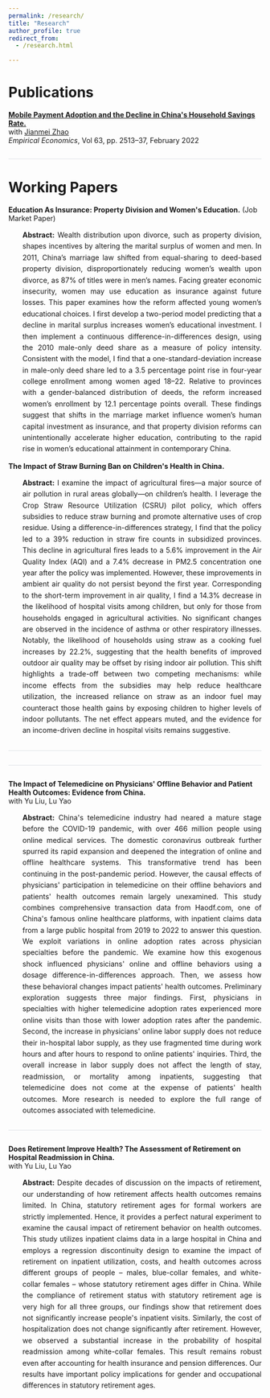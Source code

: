 ```yaml
---
permalink: /research/
title: "Research"
author_profile: true
redirect_from: 
  - /research.html

---
```


<style>
.paper-abstract {
    margin-left: 2em;
    line-height: 1.6;
    text-align: justify;
}

.paper-divider {
    border: none;
    height: 1px;
    background-color: #dee2e6;
    margin: 2em 0;
}

strong {
    font-weight: bold !important;
}
</style>

# Publications

**[Mobile Payment Adoption and the Decline in China's Household Savings Rate.](https://link.springer.com/article/10.1007/s00181-022-02212-w)**  
with [Jianmei Zhao](https://www.researchgate.net/profile/Jianmei-Zhao-2)  
*Empirical Economics*, Vol 63, pp. 2513–37, February 2022

<hr class="paper-divider">

# Working Papers

**Education As Insurance: Property Division and Women's Education.** (Job Market Paper)

<div class="paper-abstract">
<strong>Abstract:</strong> Wealth distribution upon divorce, such as property division, shapes incentives by altering the marital surplus of women and men. In 2011, China’s marriage law shifted from equal-sharing to deed-based property division, disproportionately reducing women’s wealth upon divorce, as 87% of titles were in men’s names. Facing greater economic insecurity, women may use education as insurance against future losses. This paper examines how the reform affected young women’s educational choices. I first develop a two-period model predicting that a decline in marital surplus increases women’s educational investment. I then implement a continuous difference-in-differences design, using the 2010 male-only deed share as a measure of policy intensity. Consistent with the model, I find that a one-standard-deviation increase in male-only deed share led to a 3.5 percentage point rise in four-year college enrollment among women aged 18–22. Relative to provinces with a gender-balanced distribution of deeds, the reform increased women’s enrollment by 12.1 percentage points overall. These findings suggest that shifts in the marriage market influence women’s human capital investment as insurance, and that property division reforms can unintentionally accelerate higher education, contributing to the rapid rise in women’s educational attainment in contemporary China.

</div>

**The Impact of Straw Burning Ban on Children's Health in China.**

<div class="paper-abstract">
<strong>Abstract:</strong> I examine the impact of agricultural fires—a major source of air pollution in rural areas globally—on children’s health. I leverage the Crop Straw Resource Utilization (CSRU) pilot policy, which offers subsidies to reduce straw burning and promote alternative uses of crop residue. Using a difference-in-differences strategy, I find that the policy led to a 39% reduction in straw fire counts in subsidized provinces. This decline in agricultural fires leads to a 5.6% improvement in the Air Quality Index (AQI) and a 7.4% decrease in PM2.5 concentration one year after the policy was implemented. However, these improvements in ambient air quality do not persist beyond the first year. Corresponding to the short-term improvement in air quality, I find a 14.3% decrease in the likelihood of hospital visits among children, but only for those from households engaged in agricultural activities. No significant changes are observed in the incidence of asthma or other respiratory illnesses. Notably, the likelihood of households using straw as a cooking fuel increases by 22.2%, suggesting that the health benefits of improved outdoor air quality may be offset by rising indoor air pollution. This shift highlights a trade-off between two competing mechanisms: while income effects from the subsidies may help reduce healthcare utilization, the increased reliance on straw as an indoor fuel may counteract those health gains by exposing children to higher levels of indoor pollutants. The net effect appears muted, and the evidence for an income-driven decline in hospital visits remains suggestive.
</div>

<hr class="paper-divider">

<hr class="paper-divider">

**The Impact of Telemedicine on Physicians' Offline Behavior and Patient Health Outcomes: Evidence from China.**  
with Yu Liu, Lu Yao

<div class="paper-abstract">
<strong>Abstract:</strong> China's telemedicine industry had neared a mature stage before the COVID-19 pandemic, with over 466 million people using online medical services. The domestic coronavirus outbreak further spurred its rapid expansion and deepened the integration of online and offline healthcare systems. This transformative trend has been continuing in the post-pandemic period. However, the causal effects of physicians' participation in telemedicine on their offline behaviors and patients' health outcomes remain largely unexamined. This study combines comprehensive transaction data from Haodf.com, one of China's famous online healthcare platforms, with inpatient claims data from a large public hospital from 2019 to 2022 to answer this question. We exploit variations in online adoption rates across physician specialties before the pandemic. We examine how this exogenous shock influenced physicians' online and offline behaviors using a dosage difference-in-differences approach. Then, we assess how these behavioral changes impact patients' health outcomes. Preliminary exploration suggests three major findings. First, physicians in specialties with higher telemedicine adoption rates experienced more online visits than those with lower adoption rates after the pandemic. Second, the increase in physicians' online labor supply does not reduce their in-hospital labor supply, as they use fragmented time during work hours and after hours to respond to online patients' inquiries. Third, the overall increase in labor supply does not affect the length of stay, readmission, or mortality among inpatients, suggesting that telemedicine does not come at the expense of patients' health outcomes. More research is needed to explore the full range of outcomes associated with telemedicine.
</div>

<hr class="paper-divider">


**Does Retirement Improve Health? The Assessment of Retirement on Hospital Readmission in China.**  
with Yu Liu, Lu Yao

<div class="paper-abstract">
<strong>Abstract:</strong> Despite decades of discussion on the impacts of retirement, our understanding of how retirement affects health outcomes remains limited. In China, statutory retirement ages for formal workers are strictly implemented. Hence, it provides a perfect natural experiment to examine the causal impact of retirement behavior on health outcomes. This study utilizes inpatient claims data in a large hospital in China and employs a regression discontinuity design to examine the impact of retirement on inpatient utilization, costs, and health outcomes across different groups of people – males, blue-collar females, and white-collar females – whose statutory retirement ages differ in China. While the compliance of retirement status with statutory retirement age is very high for all three groups, our findings show that retirement does not significantly increase people's inpatient visits. Similarly, the cost of hospitalization does not change significantly after retirement. However, we observed a substantial increase in the probability of hospital readmission among white-collar females. This result remains robust even after accounting for health insurance and pension differences. Our results have important policy implications for gender and occupational differences in statutory retirement ages.
</div>
